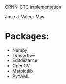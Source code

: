 CRNN-CTC implementation


Jose J. Valero-Mas


# Packages:
- Numpy
- Tensorflow
- Editdistance
- OpenCV
- Matplotlib
- PyYAML